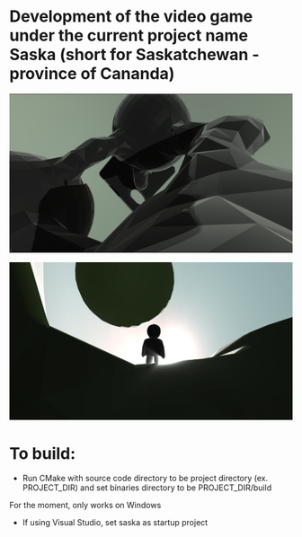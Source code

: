 # Development of the video game under the current project name Saska (short for Saskatchewan - province of Cananda)


![photo](/screenshot0.PNG)


![photo](/screenshot1.PNG)


# To build:

- Run CMake with source code directory to be project directory (ex. PROJECT_DIR) and set binaries directory to be PROJECT_DIR/build

For the moment, only works on Windows

- If using Visual Studio, set saska as startup project
